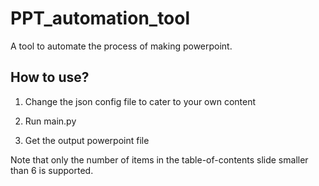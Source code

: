# PPT_automation_tool

A tool to automate the process of making powerpoint.

## How to use?

1. Change the json config file to cater to your own content

2. Run main.py

3. Get the output powerpoint file

Note that only the number of items in the table-of-contents slide smaller than 6 is supported.
